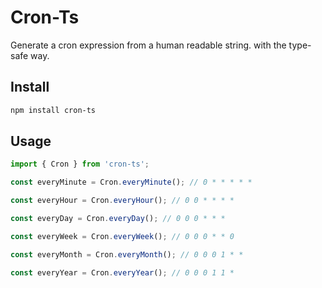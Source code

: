 # Cron-Ts

Generate a cron expression from a human readable string. with the type-safe way.

## Install

```bash
npm install cron-ts
```

## Usage

```ts
import { Cron } from 'cron-ts';

const everyMinute = Cron.everyMinute(); // 0 * * * * *

const everyHour = Cron.everyHour(); // 0 0 * * * *

const everyDay = Cron.everyDay(); // 0 0 0 * * *

const everyWeek = Cron.everyWeek(); // 0 0 0 * * 0

const everyMonth = Cron.everyMonth(); // 0 0 0 1 * *

const everyYear = Cron.everyYear(); // 0 0 0 1 1 *

